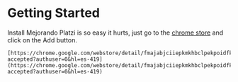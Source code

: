 # Getting Started

Install Mejorando Platzi is so easy it hurts, just go to the [chrome store](https://chrome.google.com/webstore/detail/fmajabjciiepkmkhbclpekpoidfkgjnd/publish-accepted?authuser=0&hl=es-419) and click on the Add button.

```
[https://chrome.google.com/webstore/detail/fmajabjciiepkmkhbclpekpoidfkgjnd/publish-accepted?authuser=0&hl=es-419](https://chrome.google.com/webstore/detail/fmajabjciiepkmkhbclpekpoidfkgjnd/publish-accepted?authuser=0&hl=es-419)
```
